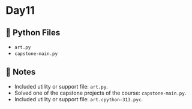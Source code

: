 # Day11

## 📄 Python Files
- `art.py`
- `capstone-main.py`

## 📝 Notes
- Included utility or support file: `art.py`.
- Solved one of the capstone projects of the course: `capstone-main.py`.
- Included utility or support file: `art.cpython-313.pyc`.